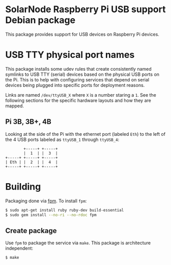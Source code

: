 # SolarNode Raspberry Pi USB support Debian package

This package provides support for USB devices on Raspberry Pi devices.

# USB TTY physical port names

This package installs some udev rules that create consistently named symlinks to USB TTY (serial)
devices based on the physical USB ports on the Pi. This is to help with configuring services that
depend on serial devices being plugged into specific ports for deployment reasons.

Links are named `/dev/ttyUSB_X` where `X` is a number staring a `1`. See the following sections for
the specific hardware layouts and how they are mapped.

## Pi 3B, 3B+, 4B

Looking at the side of the Pi with the ethernet port (labeled `Eth`) to the left of the 4 USB ports
labeled as `ttyUSB_1` through `ttyUSB_4`:

```
        +-----+ +-----+
        |  1  | |  3  |
+-----+ +-----+ +-----+
| Eth | |  2  | |  4  |
+-----+ +-----+ +-----+
```

# Building

Packaging done via [fpm][fpm]. To install `fpm`:

```sh
$ sudo apt-get install ruby ruby-dev build-essential
$ sudo gem install --no-ri --no-rdoc fpm
```

## Create package

Use `fpm` to package the service via `make`. This package is architecture independent:

```sh
$ make
```

[fpm]: https://github.com/jordansissel/fpm
